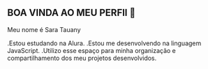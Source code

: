 ## BOA VINDA AO MEU PERFIl 👋

Meu nome é Sara Tauany

.Estou estudando na Alura.
.Estou me desenvolvendo na linguagem JavaScript.
.Utilizo esse espaço para minha organização e compartilhamento dos meu projetos desenvolvidos.
